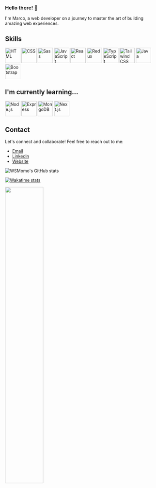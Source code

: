 ### Hello there! 👋 
I'm Marco, a web developer on a journey to master the art of building amazing web experiences. 

## Skills 
<div>
	<img height="50" src="https://skillicons.dev/icons?i=html" alt="HTML" title="HTML"/>
	<img height="50" src="https://skillicons.dev/icons?i=css" alt="CSS" title="CSS"/>
	<img height="50" src="https://skillicons.dev/icons?i=sass" alt="Sass" title="Sass"/>
	<img height="50" src="https://skillicons.dev/icons?i=js" alt="JavaScript" title="JavaScript"/>
	<img height="50" src="https://skillicons.dev/icons?i=react" alt="React" title="React"/>
	<img height="50" src="https://skillicons.dev/icons?i=redux" alt="Redux" title="Redux"/>
	<img height="50" src="https://skillicons.dev/icons?i=ts" alt="TypeScript" title="TypeScript"/>
	<img height="50" src="https://skillicons.dev/icons?i=tailwind" alt="Tailwind CSS" title="Tailwind"/>
	<img height="50" src="https://skillicons.dev/icons?i=java" alt="Java" title="Java"/>
	<img height="50" src="https://skillicons.dev/icons?i=bootstrap" alt="Bootstrap" title="Bootstrap"/>
</div>

## I'm currently learning...
<div>
	<img height="50" src="https://skillicons.dev/icons?i=nodejs" alt="Node.js" title="Node.js"/>
	<img height="50" src="https://skillicons.dev/icons?i=express" alt="Express" title="Express"/>
	<img height="50" src="https://skillicons.dev/icons?i=mongodb" alt="MongoDB" title="MongoDB"/>
	<img height="50" src="https://skillicons.dev/icons?i=nextjs" alt="Next.js" title="Next.js"/>
</div>
	
</div>

## Contact
Let's connect and collaborate! Feel free to reach out to me:

- [Email](mailto:momomarcoj@gmail.com)
- [Linkedin](https://www.linkedin.com/in/marco-momo-61b08a159/?original_referer=https%3A%2F%2Fwsmomo.github.io%2F)
- [Website](https://wsmomo.github.io/Portfolio-Marco-Momo/)
  
![WSMomo's GitHub stats](https://github-readme-stats.vercel.app/api?username=wsmomo&theme=github_dark&hide=issues,contribs&show_icons=true)

<!-- ![Top Langs](https://github-readme-stats.vercel.app/api/top-langs/?username=wsmomo&layout=donut&theme=github_dark) -->

[![Wakatime stats](https://github-readme-stats.vercel.app/api/wakatime?username=wsmomo&theme=github_dark)](https://wakatime.com/@wsmomo)


  <div>
    <img width="50%" src="https://github-readme-stats.vercel.app/api/top-langs/?username=wsmomo&theme=radical&bg_color=282828&hide_border=true&include_all_commits=true&count_private=true&layout=compact" />
  </div>
  

<!--
## 🏆 GitHub Trophies

![](https://github-profile-trophy.vercel.app/?username=wsmomo&theme=chalk&no-frame=true&no-bg=true&margin-w=4)

---
-->
<!-- [![](https://visitcount.itsvg.in/api?id=wsmomo&label=Profile%20Views&color=12&pretty=true)](https://visitcount.itsvg.in) -->
